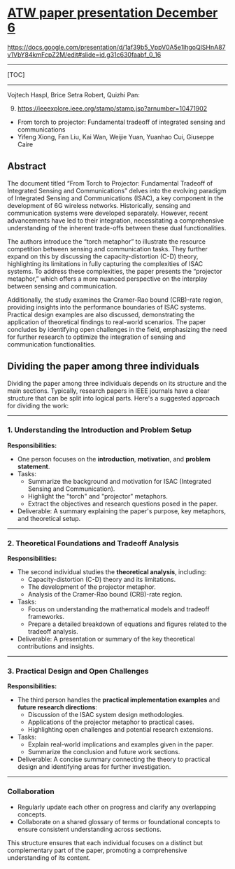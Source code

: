 # [ATW paper presentation December 6](https://docs.google.com/document/d/13sHN6cKppo-yWwiDDGO0h3d-XZOI5kdnbBzBXsNnBJI/edit?usp=sharing)

https://docs.google.com/presentation/d/1af39b5_VppV0A5e1lhgoQlSHnA87v1VbY84kmFcpZ2M/edit#slide=id.g31c630faabf_0_16

---

[TOC]

---

Vojtech Haspl, Brice Setra Robert, Quizhi Pan:

9. https://ieeexplore.ieee.org/stamp/stamp.jsp?arnumber=10471902
 - From torch to projector: Fundamental tradeoff of integrated sensing and communications
 - Yifeng Xiong, Fan Liu, Kai Wan, Weijie Yuan, Yuanhao Cui, Giuseppe Caire

## Abstract

The document titled “From Torch to Projector: Fundamental Tradeoff of Integrated Sensing and Communications” delves into the evolving paradigm of Integrated Sensing and Communications (ISAC), a key component in the development of 6G wireless networks. Historically, sensing and communication systems were developed separately. However, recent advancements have led to their integration, necessitating a comprehensive understanding of the inherent trade-offs between these dual functionalities.

The authors introduce the “torch metaphor” to illustrate the resource competition between sensing and communication tasks. They further expand on this by discussing the capacity-distortion (C-D) theory, highlighting its limitations in fully capturing the complexities of ISAC systems. To address these complexities, the paper presents the “projector metaphor,” which offers a more nuanced perspective on the interplay between sensing and communication.

Additionally, the study examines the Cramer-Rao bound (CRB)-rate region, providing insights into the performance boundaries of ISAC systems. Practical design examples are also discussed, demonstrating the application of theoretical findings to real-world scenarios. The paper concludes by identifying open challenges in the field, emphasizing the need for further research to optimize the integration of sensing and communication functionalities.

## Dividing the paper among three individuals

Dividing the paper among three individuals depends on its structure and the main sections. Typically, research papers in IEEE journals have a clear structure that can be split into logical parts. Here's a suggested approach for dividing the work:

---

### **1. Understanding the Introduction and Problem Setup**
**Responsibilities:**
- One person focuses on the **introduction**, **motivation**, and **problem statement**.
- Tasks:
  - Summarize the background and motivation for ISAC (Integrated Sensing and Communication).
  - Highlight the "torch" and "projector" metaphors.
  - Extract the objectives and research questions posed in the paper.
- Deliverable: A summary explaining the paper's purpose, key metaphors, and theoretical setup.

---

### **2. Theoretical Foundations and Tradeoff Analysis**
**Responsibilities:**
- The second individual studies the **theoretical analysis**, including:
  - Capacity-distortion (C-D) theory and its limitations.
  - The development of the projector metaphor.
  - Analysis of the Cramer-Rao bound (CRB)-rate region.
- Tasks:
  - Focus on understanding the mathematical models and tradeoff frameworks.
  - Prepare a detailed breakdown of equations and figures related to the tradeoff analysis.
- Deliverable: A presentation or summary of the key theoretical contributions and insights.

---

### **3. Practical Design and Open Challenges**
**Responsibilities:**
- The third person handles the **practical implementation examples** and **future research directions**:
  - Discussion of the ISAC system design methodologies.
  - Applications of the projector metaphor to practical cases.
  - Highlighting open challenges and potential research extensions.
- Tasks:
  - Explain real-world implications and examples given in the paper.
  - Summarize the conclusion and future work sections.
- Deliverable: A concise summary connecting the theory to practical design and identifying areas for further investigation.

---

### **Collaboration**
- Regularly update each other on progress and clarify any overlapping concepts.
- Collaborate on a shared glossary of terms or foundational concepts to ensure consistent understanding across sections.

This structure ensures that each individual focuses on a distinct but complementary part of the paper, promoting a comprehensive understanding of its content.
